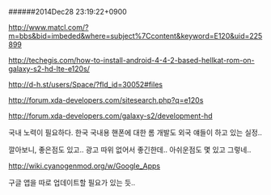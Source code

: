 
######2014Dec28 23:19:22+0900

<http://www.matcl.com/?m=bbs&bid=imbeded&where=subject%7Ccontent&keyword=E120&uid=225899>

<http://techegis.com/how-to-install-android-4-4-2-based-hellkat-rom-on-galaxy-s2-hd-lte-e120s/>

<http://d-h.st/users/Space/?fld_id=30052#files>

<http://forum.xda-developers.com/sitesearch.php?q=e120s>

<http://forum.xda-developers.com/galaxy-s2/development-hd>

국내 노력이 필요하다. 한국 국내용 핸폰에 대한 롬 개발도 외국 얘들이 하고 있는 실정..

깔아보니, 좋은점도 있고.. 광고 따위 없어서 좋긴한데.. 아쉬운점도 몇 있고 그렇네..

<http://wiki.cyanogenmod.org/w/Google_Apps>

구글 앱을 따로 업데이트할 필요가 있는 듯..